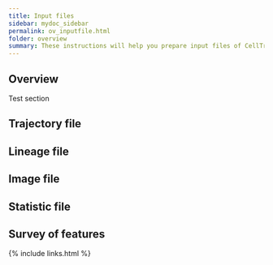 ```yaml
---
title: Input files
sidebar: mydoc_sidebar
permalink: ov_inputfile.html
folder: overview
summary: These instructions will help you prepare input files of CellTrackVis ....
---
```


## Overview

Test section

## Trajectory file

## Lineage file

## Image file

## Statistic file

## Survey of features

{% include links.html %}
